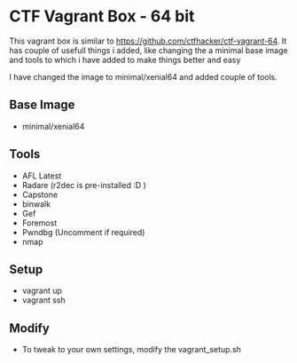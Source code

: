# CTF Vagrant Box - 64 bit

This vagrant box is similar to https://github.com/ctfhacker/ctf-vagrant-64.
It has couple of usefull things i added, like changing the a minimal base image and tools to which i have added to make things better and easy

I have changed the image to minimal/xenial64 and added couple of tools.

## Base Image

- minimal/xenial64

## Tools

- AFL Latest
- Radare (r2dec is pre-installed :D )
- Capstone
- binwalk
- Gef
- Foremost
- Pwndbg (Uncomment if required)
- nmap

## Setup

- vagrant up
- vagrant ssh

## Modify

- To tweak to your own settings, modify the vagrant_setup.sh
